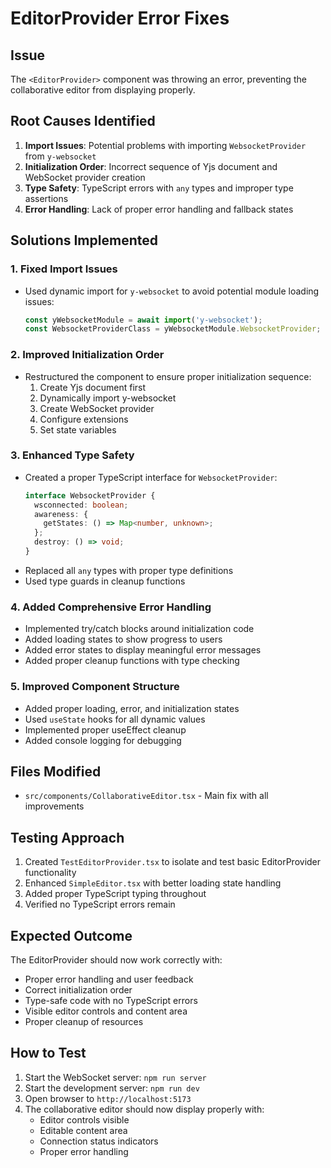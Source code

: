 # EditorProvider Error Fixes

## Issue
The `<EditorProvider>` component was throwing an error, preventing the collaborative editor from displaying properly.

## Root Causes Identified
1. **Import Issues**: Potential problems with importing `WebsocketProvider` from `y-websocket`
2. **Initialization Order**: Incorrect sequence of Yjs document and WebSocket provider creation
3. **Type Safety**: TypeScript errors with `any` types and improper type assertions
4. **Error Handling**: Lack of proper error handling and fallback states

## Solutions Implemented

### 1. Fixed Import Issues
- Used dynamic import for `y-websocket` to avoid potential module loading issues:
  ```typescript
  const yWebsocketModule = await import('y-websocket');
  const WebsocketProviderClass = yWebsocketModule.WebsocketProvider;
  ```

### 2. Improved Initialization Order
- Restructured the component to ensure proper initialization sequence:
  1. Create Yjs document first
  2. Dynamically import y-websocket
  3. Create WebSocket provider
  4. Configure extensions
  5. Set state variables

### 3. Enhanced Type Safety
- Created a proper TypeScript interface for `WebsocketProvider`:
  ```typescript
  interface WebsocketProvider {
    wsconnected: boolean;
    awareness: {
      getStates: () => Map<number, unknown>;
    };
    destroy: () => void;
  }
  ```
- Replaced all `any` types with proper type definitions
- Used type guards in cleanup functions

### 4. Added Comprehensive Error Handling
- Implemented try/catch blocks around initialization code
- Added loading states to show progress to users
- Added error states to display meaningful error messages
- Added proper cleanup functions with type checking

### 5. Improved Component Structure
- Added proper loading, error, and initialization states
- Used `useState` hooks for all dynamic values
- Implemented proper useEffect cleanup
- Added console logging for debugging

## Files Modified
- `src/components/CollaborativeEditor.tsx` - Main fix with all improvements

## Testing Approach
1. Created `TestEditorProvider.tsx` to isolate and test basic EditorProvider functionality
2. Enhanced `SimpleEditor.tsx` with better loading state handling
3. Added proper TypeScript typing throughout
4. Verified no TypeScript errors remain

## Expected Outcome
The EditorProvider should now work correctly with:
- Proper error handling and user feedback
- Correct initialization order
- Type-safe code with no TypeScript errors
- Visible editor controls and content area
- Proper cleanup of resources

## How to Test
1. Start the WebSocket server: `npm run server`
2. Start the development server: `npm run dev`
3. Open browser to `http://localhost:5173`
4. The collaborative editor should now display properly with:
   - Editor controls visible
   - Editable content area
   - Connection status indicators
   - Proper error handling
